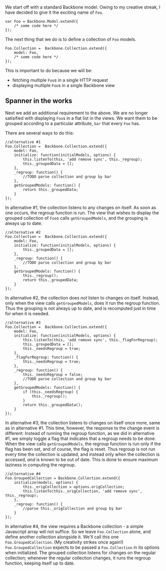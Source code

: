 <!-- BackboneJs Grouped Collection Techniques - Four Approaches -->
<!-- javascript, backbonejs -->

We start off with a standard Backbone model. Owing to my creative streak, I have decided to give it
the exciting name of `Foo`.

	var Foo = Backbone.Model.extend({
		/* some code here */
	});

The next thing that we do is to define a collection of `Foo` models.

	Foo.Collection =  Backbone.Collection.extend({
		model: Foo,
		/* some code here */
	});

This is important to do because we will be:

- fetching multiple `Foo`s in a single HTTP request
- displaying mutliple `Foo`s in a single Backbone view

## Spanner in the works

Next we add an additional requirement to the above.
We are no longer satisified with displaying `Foo`s in a flat list in the views.
We want them to be grouped according to a particular attribute, `bar` that every `Foo` has.

There are several ways to do this:

	//alternative #1
	Foo.Collection =  Backbone.Collection.extend({
		model: Foo,
		initialize: function(initialModels, options) {
			this.listenTo(this, 'add remove sync', this._regroup);
			this._groupedData = [];
		},
		_regroup: function() {
			//TODO parse collection and group by bar
		},
		getGroupedModels: function() {
			return this._groupedData;
		}
	});

In alternative #1, the collection listens to any changes on itself.
As soon as one occurs, the regroup function is run.
The view that wishes to display the grouped collection of `Foo`s calls `getGroupedModels`, and the grouping is always up to date.

	//alternative #2
	Foo.Collection =  Backbone.Collection.extend({
		model: Foo,
		initialize: function(initialModels, options) {
			this._groupedData = [];
		},
		_regroup: function() {
			//TODO parse collection and group by bar
		},
		getGroupedModels: function() {
			this._regroup();
			return this._groupedData;
		}
	});

In alternative #2, the collection does *not* listen to changes on itself.
Instead, only when the view calls `getGroupedModels`, does it run the regroup function.
Thus the grouping is not always up to date, and is recomputed just in time for when it is needed.

	//alternative #3
	Foo.Collection =  Backbone.Collection.extend({
		model: Foo,
		initialize: function(initialModels, options) {
			this.listenTo(this, 'add remove sync', this._flagForRegroup);
			this._groupedData = [];
			this._needsRegroup = true;
		},
		_flagForRegroup: function() {
			this._needsRegroup = true;
		},
		_regroup: function() {
			this._needsRegroup = false;
			//TODO parse collection and group by bar
		},
		getGroupedModels: function() {
			if (this._needsRegroup) {
				this._regroup();
			}
			return this._groupedData();
		}
	});

In alternative #3, the collection listens to changes on itself once more, same as in alternative #1.
This time, however, the response to the change event is different:
Instead of running the regroup function, as we did in alternative #1, we simply toggle a flag that indicates that a regroup needs to be done.
When the view calls `getGroupedModels`, the regroup function is run only if the flag has been set,
and of course, the flag is reset.
Thus regroup is not run every time the collection is updated,
and instead only when the collection is accessed, *and* is known to be out of date.
This is done to ensure maximum laziness in computing the regroup.

	//alternative #4
	Foo.GroupedCollection = Backbone.Collection.extend({
		initialize(models, options) {
			this._origCollection = options.origCollection;
			this.listenTo(this._origCollection, 'add remove sync', this._regroup);
		},
		_regroup: function() {
			//parse this._origCollection and group by bar
		}
	});

In alternative #4, the view requires a Backbone collection - a simple Javascript array will not suffice.
So we leave `Foo.Collection` alone, and define another collection alongside it.
We'll call this one `Foo.GroupedCollection`.
(My creativity strikes once again!)
`Foo.GroupedCollection` expects to be passed a `Foo.Collection` in its options when initialized.
The grouped collection listens for changes on the regular collection;
whenever the regular collection changes, it runs the regroup function, keeping itself up to date.
